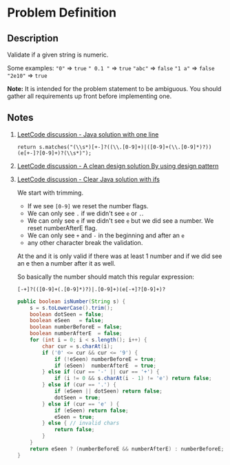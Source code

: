 # Problem Definition

## Description

Validate if a given string is numeric.

Some examples:
`"0"` => `true`
`" 0.1 "` => `true`
`"abc"` => `false`
`"1 a"` => `false`
`"2e10"` => `true`

**Note:** It is intended for the problem statement to be ambiguous. You should gather all requirements up front before implementing one.

## Notes

1. [LeetCode discussion - Java solution with one line](https://leetcode.com/problems/valid-number/discuss/24046/Java-solution-with-one-line)

    `return s.matches("(\\s*)[+-]?((\\.[0-9]+)|([0-9]+(\\.[0-9]*)?))(e[+-]?[0-9]+)?(\\s*)");`

1. [LeetCode discussion - A clean design solution By using design pattern](https://leetcode.com/problems/valid-number/discuss/23977/A-clean-design-solution-By-using-design-pattern)
1. [LeetCode discussion - Clear Java solution with ifs](https://leetcode.com/problems/valid-number/discuss/23738/Clear-Java-solution-with-ifs)

    We start with trimming.

    * If we see `[0-9]` we reset the number flags.
    * We can only see `.` if we didn't see `e` or `.`.
    * We can only see `e` if we didn't see `e` but we did see a number. We reset numberAfterE flag.
    * We can only see `+` and `-` in the beginning and after an `e`
    * any other character break the validation.

    At the and it is only valid if there was at least 1 number and if we did see an e then a number after it as well.

    So basically the number should match this regular expression:

    `[-+]?(([0-9]+(.[0-9]*)?)|.[0-9]+)(e[-+]?[0-9]+)?`

    ```java
    public boolean isNumber(String s) {
        s = s.toLowerCase().trim();
        boolean dotSeen = false;
        boolean eSeen   = false;
        boolean numberBeforeE = false;
        boolean numberAfterE  = false;
        for (int i = 0; i < s.length(); i++) {
            char cur = s.charAt(i);
            if ('0' <= cur && cur <= '9') {
                if (!eSeen) numberBeforeE = true;
                if (eSeen)  numberAfterE  = true;
            } else if (cur == '-' || cur == '+') {
                if (i != 0 && s.charAt(i - 1) != 'e') return false;
            } else if (cur == '.') {
                if (eSeen || dotSeen) return false;
                dotSeen = true;
            } else if (cur == 'e' ) {
                if (eSeen) return false;
                eSeen = true;
            } else { // invalid chars
                return false;
            }
        }
        return eSeen ? (numberBeforeE && numberAfterE) : numberBeforeE;
    }
    ```